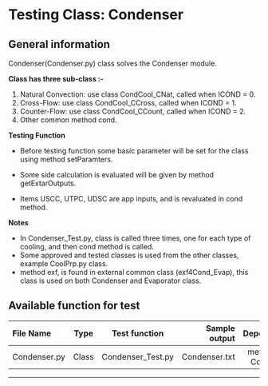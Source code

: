 # Testing Class: Condenser

## General information

Condenser(Condenser.py) class solves the Condenser module.

**Class has three sub-class  :-**

1. Natural Convection: use class CondCool_CNat, called when ICOND = 0.
2. Cross-Flow: use class  CondCool_CCross, called when ICOND = 1.
3. Counter-Flow: use class CondCool_CCount, called when ICOND = 2.
4. Other common method cond.

**Testing Function**

- Before testing function some basic parameter will be set for the class using method setParamters.

- Some side calculation is evaluated will be given by method getExtarOutputs.

- Items USCC, UTPC, UDSC are app inputs, and is revaluated in cond method.

   

**Notes**

- In Condenser_Test.py, class is called three times, one for each type of cooling, and then cond method is called.
- Some approved and tested classes is used from the other classes, example CoolPrp.py class. 
- method exf, is found in external common class (exf4Cond_Evap), this class is used on both Condenser and Evaporator class.

## Available function for test

| File Name    | Type  |   Test function   | Sample output |             Dependency | Status(Approved/Draft) |
| :----------- | :---: | :---------------: | ------------: | ---------------------: | ---------------------- |
| Condenser.py | Class | Condenser_Test.py | Condenser.txt | method exf, CoolPrp.py | Draft                  |

------

## 
